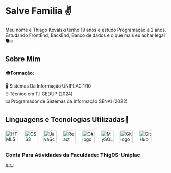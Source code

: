 <h1 align="left">Salve Familia ✌</h1>

###

<p align="left">Meu nome é Thiago Kovalski tenho 19 anos e estudo Programação a 2 anos. <br>Estudando FrontEnd, BackEnd, Banco de dados e o que mais eu achar legal🗣🔥</p>

###

<h2 align="left">Sobre Mim</h2>

###

<p align="left">🎓<strong>Formação:</strong><br><br>🖥️ Sistemas Da Informação UNIPLAC 1/10<br>🖱️ Técnico em T.I CEDUP (2024) <Br>⌨️ Programador de Sistemas da Informação SENAI (2022)</p>

###

<h2 align="left">Linguagens e Tecnologias Utilizadas🔎</h2>

###

<div align="left">
  <img src="https://cdn.jsdelivr.net/gh/devicons/devicon/icons/html5/html5-original.svg" height="40" alt="HTML5 logo" />
<img width="12" />
<img src="https://cdn.jsdelivr.net/gh/devicons/devicon/icons/css3/css3-original.svg" height="40" alt="CSS3 logo" />
<img width="12" />
<img src="https://cdn.jsdelivr.net/gh/devicons/devicon/icons/javascript/javascript-original.svg" height="40" alt="JavaScript logo" />
<img width="12" />
<img src="https://cdn.jsdelivr.net/gh/devicons/devicon/icons/react/react-original.svg" height="40" alt="React logo" />
<img width="12" />
<img src="https://cdn.jsdelivr.net/gh/devicons/devicon/icons/csharp/csharp-original.svg" height="40" alt="C# logo" />
<img width="12" />
<img src="https://cdn.jsdelivr.net/gh/devicons/devicon/icons/mysql/mysql-original.svg" height="40" alt="MySQL logo" />
<img width="12" />
<img src="https://cdn.jsdelivr.net/gh/devicons/devicon/icons/git/git-original.svg" height="40" alt="Git logo" />
<img width="12" />
<img src="https://cdn.jsdelivr.net/gh/devicons/devicon/icons/github/github-original.svg" height="40" alt="GitHub logo" />

</div>
<h3 aling="left">Conta Para Atividades da Faculdade: Thig0S-Uniplac</h3>
###
